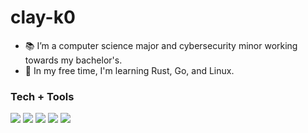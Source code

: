 # clay-k0

- 📚 I’m a computer science major and cybersecurity minor working towards my bachelor's.
- 📖 In my free time, I'm learning Rust, Go, and Linux.

### Tech + Tools

[comment]: [![](https://img.shields.io/badge/OS-EndeavorOS-2977B9?logo=arch-linux&logoColor=white)](https://endeavouros.com/)
[![](https://img.shields.io/badge/OS-macOS-white?logo=apple&logoColor=white)](https://www.apple.com/macos/)
[![](https://img.shields.io/badge/Editor-nvim-57A143?logo=Neovim&logoColor=white)](https://neovim.io/)
[![](https://img.shields.io/badge/Tool-Obsidian-8A63B2?logo=Obsidian&logoColor=white)](https://obsidian.md/)
[![](https://img.shields.io/badge/VCS-Git-orange?logo=Git)](https://github.com/clay-k0)
[![](https://img.shields.io/badge/Code-Rust-dea584?logo=Rust)](https://rust-lang.org)

[comment]: [![](https://img.shields.io/badge/Code-Go-00add8?logo=Go&logoColor=white)](https://golang.org/)
